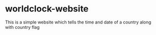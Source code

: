 # worldclock-website
This is a simple website which tells the time and date of a country along with country flag
